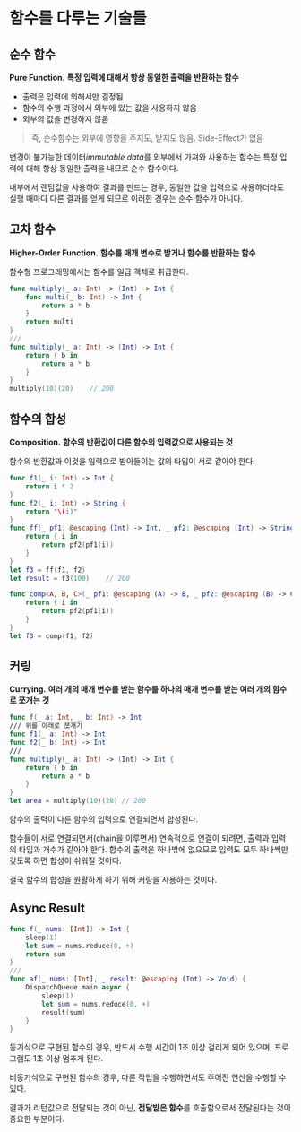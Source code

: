 # 함수를 다루는 기술들

## 순수 함수

**Pure Function.** **특정 입력에 대해서 항상 동일한 출력을 반환하는 함수**

- 출력은 입력에 의해서만 결정됨
- 함수의 수행 과정에서 외부에 있는 값을 사용하지 않음
- 외부의 값을 변경하지 않음

> 즉, 순수함수는 외부에 영향을 주지도, 받지도 않음. Side-Effect가 없음

변경이 불가능한 데이터*immutable data*를 외부에서 가져와 사용하는 함수는 특정 입력에 대해 항상 동일한 출력을 내므로 순수 함수이다.

내부에서 랜덤값을 사용하여 결과를 만드는 경우, 동일한 값을 입력으로 사용하더라도 실행 때마다 다른 결과를 얻게 되므로 이러한 경우는 순수 함수가 아니다.

## 고차 함수

**Higher-Order Function.** **함수를 매개 변수로 받거나 함수를 반환하는 함수**

함수형 프로그래밍에서는 함수를 일급 객체로 취급한다.

```swift
func multiply(_ a: Int) -> (Int) -> Int {
    func multi(_ b: Int) -> Int {
        return a * b
    }
    return multi
}
///
func multiply(_ a: Int) -> (Int) -> Int {
    return { b in
		return a * b
	}
}
multiply(10)(20)	// 200
```

## 함수의 합성

**Composition.** **함수의 반환값이 다른 함수의 입력값으로 사용되는 것**

함수의 반환값과 이것을 입력으로 받아들이는 값의 타입이 서로 같아야 한다.

```swift
func f1(_ i: Int) -> Int {
    return i * 2
}
func f2(_ i: Int) -> String {
    return "\(i)"
}
func ff(_ pf1: @escaping (Int) -> Int, _ pf2: @escaping (Int) -> String) -> (Int) -> String {
    return { i in 
		return pf2(pf1(i))
	}
}
let f3 = ff(f1, f2)
let result = f3(100)	// 200
```

```swift
func comp<A, B, C>(_ pf1: @escaping (A) -> B, _ pf2: @escaping (B) -> C) -> (A) -> C {
    return { i in 
		return pf2(pf1(i))
	}
}
let f3 = comp(f1, f2)
```

## 커링

**Currying.** **여러 개의 매개 변수를 받는 함수를 하나의 매개 변수를 받는 여러 개의 함수로 쪼개는 것**

```swift
func f(_ a: Int, _ b: Int) -> Int
/// 위를 아래로 쪼개기
func f1(_ a: Int) -> Int
func f2(_ b: Int) -> Int
///
func multiply(_ a: Int) -> (Int) -> Int {
    return { b in 
		return a * b
	}
}
let area = multiply(10)(20)	// 200
```

함수의 출력이 다른 함수의 입력으로 연결되면서 합성된다.

함수들이 서로 연결되면서(chain을 이루면서) 연속적으로 연결이 되려면, 출력과 입력의 타입과 개수가 같아야 한다. 함수의 출력은 하나밖에 없으므로 입력도 모두 하나씩만 갖도록 하면 합성이 쉬워질 것이다.

결국 함수의 합성을 원활하게 하기 위해 커링을 사용하는 것이다.

## Async Result

```swift
func f(_ nums: [Int]) -> Int {
    sleep(1)
    let sum = nums.reduce(0, +)
    return sum
}
///
func af(_ nums: [Int], _ result: @escaping (Int) -> Void) {
    DispatchQueue.main.async {
        sleep(1)
        let sum = nums.reduce(0, +)
        result(sum)
    }
}
```

동기식으로 구현된 함수의 경우, 반드시 수행 시간이 1초 이상 걸리게 되어 있으며, 프로그램도 1초 이상 멈추게 된다.

비동기식으로 구현된 함수의 경우, 다른 작업을 수행하면서도 주어진 연산을 수행할 수 있다.

결과가 리턴값으로 전달되는 것이 아닌, **전달받은 함수**를 호출함으로서 전달된다는 것이 중요한 부분이다.